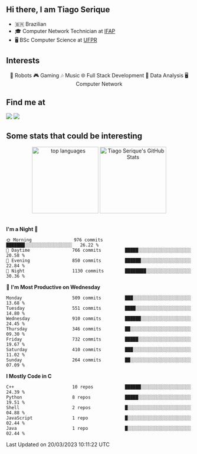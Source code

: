 
<h2> Hi there, I am Tiago Serique</h2>

<div>
	<ul>
		<li>🇧🇷 Brazilian</li>
		<li>🎓 Computer Network Technician at <a href="https://www.ifap.edu.br/">IFAP</a></li>
		<li>🖥️ BSc Computer Science at <a href="https://www.ufpr.br/portalufpr/">UFPR</a></li>
	</ul>
</div>


<h2>Interests</h2>

<div align="center">
	🤖 Robots 🎮 Gaming 🎶 Music 🌐 Full Stack Development 🎲 Data Analysis 🖥️ Computer Network
</div>

<h2>Find me at</h2>

<div>
	<a href="https://www.linkedin.com/in/tiago-serique"><img src="https://img.shields.io/badge/LinkedIn-0077B5?style=for-the-badge&logo=linkedin&logoColor=white"></a>
	<a href="https://www.instagram.com/tiago.serique/"><img src="https://img.shields.io/badge/Instagram-E4405F?style=for-the-badge&logo=instagram&logoColor=white"></a>
</div>

<h2>Some stats that could be interesting</h2>

<div align="center">
	<img height="180em" src="https://tiagoserique.vercel.app/api/top-langs/?layout=compact&theme=tokyonight&username=tiagoserique&langs_count=10&hide=makefile&exclude_repo=vim-mods" alt="top languages">
	<img height="180em" src="https://tiagoserique.vercel.app/api?username=tiagoserique&count_private=true&show_icons=true&theme=tokyonight&include_all_commits=true" alt="Tiago Serique's GitHub Stats">
</div> 

<br>

<!--START_SECTION:waka-->
**I'm a Night 🦉** 

```text
🌞 Morning                976 commits         ███████░░░░░░░░░░░░░░░░░░   26.22 % 
🌆 Daytime                766 commits         █████░░░░░░░░░░░░░░░░░░░░   20.58 % 
🌃 Evening                850 commits         ██████░░░░░░░░░░░░░░░░░░░   22.84 % 
🌙 Night                  1130 commits        ████████░░░░░░░░░░░░░░░░░   30.36 % 
```
📅 **I'm Most Productive on Wednesday** 

```text
Monday                   509 commits         ███░░░░░░░░░░░░░░░░░░░░░░   13.68 % 
Tuesday                  551 commits         ████░░░░░░░░░░░░░░░░░░░░░   14.80 % 
Wednesday                910 commits         ██████░░░░░░░░░░░░░░░░░░░   24.45 % 
Thursday                 346 commits         ██░░░░░░░░░░░░░░░░░░░░░░░   09.30 % 
Friday                   732 commits         █████░░░░░░░░░░░░░░░░░░░░   19.67 % 
Saturday                 410 commits         ███░░░░░░░░░░░░░░░░░░░░░░   11.02 % 
Sunday                   264 commits         ██░░░░░░░░░░░░░░░░░░░░░░░   07.09 % 
```


**I Mostly Code in C** 

```text
C++                      10 repos            ██████░░░░░░░░░░░░░░░░░░░   24.39 % 
Python                   8 repos             █████░░░░░░░░░░░░░░░░░░░░   19.51 % 
Shell                    2 repos             █░░░░░░░░░░░░░░░░░░░░░░░░   04.88 % 
JavaScript               1 repo              █░░░░░░░░░░░░░░░░░░░░░░░░   02.44 % 
Java                     1 repo              █░░░░░░░░░░░░░░░░░░░░░░░░   02.44 % 
```




 Last Updated on 20/03/2023 10:11:22 UTC
<!--END_SECTION:waka-->
